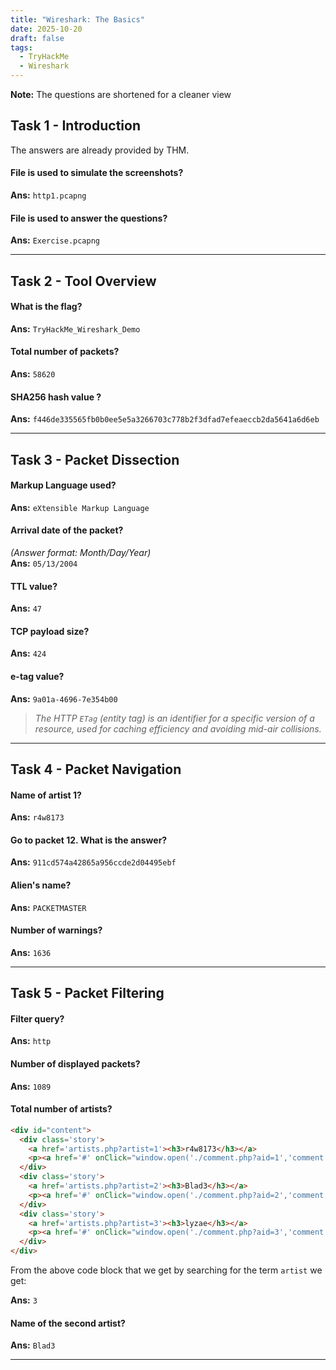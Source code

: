 ```yaml
---
title: "Wireshark: The Basics"
date: 2025-10-20
draft: false
tags:
  - TryHackMe
  - Wireshark
---
```

**Note:** The questions are shortened for a cleaner view

## Task 1 - Introduction

The answers are already provided by THM.

#### File is used to **simulate** the screenshots?
**Ans:** `http1.pcapng`

#### File is used to **answer** the questions?
**Ans:** `Exercise.pcapng`

---

## Task 2 - Tool Overview

#### What is the flag?
**Ans:** `TryHackMe_Wireshark_Demo`

#### Total number of packets?
**Ans:** `58620`

####  **SHA256 hash** value ?
**Ans:** `f446de335565fb0b0ee5e5a3266703c778b2f3dfad7efeaeccb2da5641a6d6eb`

---

## Task 3 - Packet Dissection

#### Markup Language used?
**Ans:** `eXtensible Markup Language`

#### Arrival date of the packet?  
*(Answer format: Month/Day/Year)*  
**Ans:** `05/13/2004`

####  TTL value?
**Ans:** `47`

####  TCP payload size?
**Ans:** `424`

####  e-tag value?
**Ans:** `9a01a-4696-7e354b00`

> *The HTTP `ETag` (entity tag) is an identifier for a specific version of a resource, used for caching efficiency and avoiding mid-air collisions.*

---

## Task 4 - Packet Navigation

#### Name of artist 1?
**Ans:** `r4w8173`

#### Go to packet 12. What is the answer?
**Ans:** `911cd574a42865a956ccde2d04495ebf`

####  Alien's name?
**Ans:** `PACKETMASTER`

#### Number of warnings?
**Ans:** `1636`

---

## Task 5 - Packet Filtering

#### Filter query?
**Ans:** `http`

#### Number of displayed packets?
**Ans:** `1089`


#### Total number of artists?

```html
<div id="content">
  <div class='story'>
    <a href='artists.php?artist=1'><h3>r4w8173</h3></a>
    <p><a href='#' onClick="window.open('./comment.php?aid=1','comment','width=500,height=400')">comment on this artist</a></p>
  </div>
  <div class='story'>
    <a href='artists.php?artist=2'><h3>Blad3</h3></a>
    <p><a href='#' onClick="window.open('./comment.php?aid=2','comment','width=500,height=400')">comment on this artist</a></p>
  </div>
  <div class='story'>
    <a href='artists.php?artist=3'><h3>lyzae</h3></a>
    <p><a href='#' onClick="window.open('./comment.php?aid=3','comment','width=500,height=400')">comment on this artist</a></p>
  </div>	
</div>
```

From the above code block that we get by searching for the term `artist` we get: 

**Ans:** `3`

#### Name of the second artist?

**Ans:** `Blad3`

----

